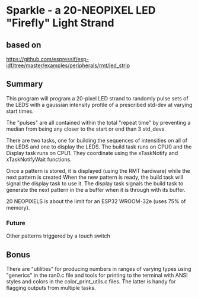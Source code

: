 # Sparkle - a 20-NEOPIXEL LED "Firefly" Light Strand


## based on 

https://github.com/espressif/esp-idf/tree/master/examples/peripherals/rmt/led_strip


## Summary

This program will program a 20-pixel LED strand to randomly pulse sets of the LEDS with a gaussian intensity profile of a prescribed std-dev at varying start times.

The "pulses" are all contained within the total "repeat time" by preventing a median from being any closer to the start or end than 3 std_devs.

There are two tasks, one for building the sequences of intensities
on all of the LEDS and one to display the LEDS. The build task runs on CPU0 and the Display task runs on CPU1.   They coordinate using the xTaskNotify and xTaskNotifyWait functions.

Once a pattern is stored, it is displayed (using the RMT hardware) while the next pattern is created   When the new pattern is ready, the build task will signal the display task to use it.    The display task signals the build task to generate the next pattern in the a buffer when it is through with its buffer.

20 NEOPIXELS is about the limit for an ESP32 WROOM-32e (uses 75% of memory).


### Future

Other patterns triggered by a touch switch

## Bonus

There are "utilities" for producing  numbers in ranges of varying types using "generics" in the ran0.c file and tools for printing to the terminal with ANSI styles and colors in the color_print_utils.c files.   The latter is handy for flagging outputs from multiple tasks.
